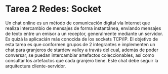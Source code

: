 # Tarea 2 Redes: Socket

Un chat online es un método de comunicación digital vía Internet que realiza intercambio de mensajes de forma instantánea, enviando mensajes de texto entre un emisor a un receptor, generalmente mediante un servidor. Es quizá la aplicacián más conocida de los sockets TCP/IP.
El objetivo de esta tarea es que conformen grupos de 2 integrantes e implementen un chat para
granjeros de stardew valley a travás del cual, además de poder conversar, se puedan intercambiar artefactos coleccionables, así como consultar los artefactos que cada granjero tiene. Este chat debe seguir la arquitectura cliente-servidor.
